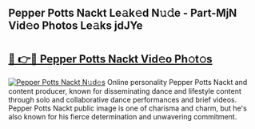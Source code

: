 ## Pepper Potts Nackt Le𝚊k𝚎d N𝚞𝚍e - Part-MjN Vid𝚎o Photos Le𝚊ks jdJYe

# <h2><a href="http://fb510r7.evod.top/?m=Pepper+Potts+Nackt">🔗 👉🔴 Pepper Potts Nackt Vid𝚎o Ph𝚘t𝚘s</a></h2>

[![Pepper Potts Nackt N𝚞d𝚎s](https://i.imgur.com/8V9OHl7.gif)](http://fb510r7.evod.top/?m=Pepper+Potts+Nackt)
Online personality Pepper Potts Nackt and content producer, known for disseminating dance and lifestyle content through solo and collaborative dance performances and brief videos. Pepper Potts Nackt public image is one of charisma and charm, but he's also known for his fierce determination and unwavering commitment. 
